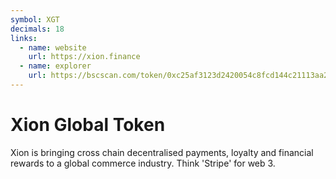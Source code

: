 ```yaml
---
symbol: XGT
decimals: 18
links:
  - name: website
    url: https://xion.finance
  - name: explorer
    url: https://bscscan.com/token/0xc25af3123d2420054c8fcd144c21113aa2853f39
---
```


# Xion Global Token

Xion is bringing cross chain decentralised payments, loyalty and financial rewards to a global commerce industry. Think 'Stripe' for web 3.

